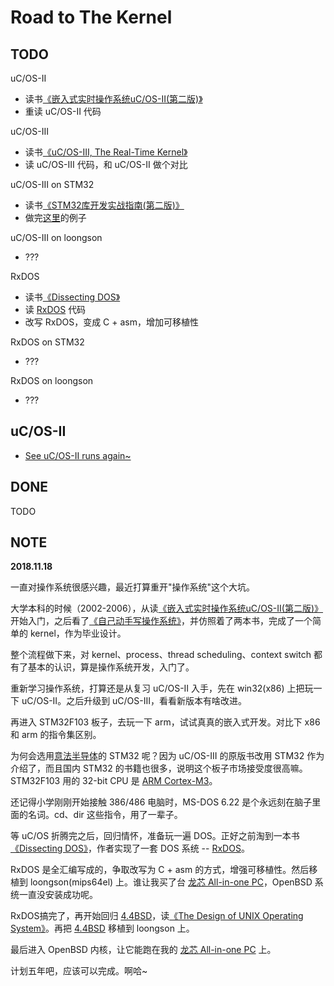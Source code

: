 # Road to The Kernel

## TODO

uC/OS-II

* 读书[《嵌入式实时操作系统uC/OS-II(第二版)》][1]
* 重读 uC/OS-II 代码

uC/OS-III

* 读书[《uC/OS-III, The Real-Time Kernel》][12]
* 读 uC/OS-III 代码，和 uC/OS-II 做个对比

uC/OS-III on STM32

* 读书[《STM32库开发实战指南(第二版)》][3]
* 做完[这里][13]的例子

uC/OS-III on loongson

* ???

RxDOS

* 读书[《Dissecting DOS》][8]
* 读 [RxDOS][7] 代码
* 改写 RxDOS，变成 C + asm，增加可移植性

RxDOS on STM32

* ???

RxDOS on loongson

* ???


## uC/OS-II

 * [See uC/OS-II runs again~][14]

## DONE

TODO

## NOTE


**2018.11.18**

一直对操作系统很感兴趣，最近打算重开"操作系统"这个大坑。

大学本科的时候（2002-2006），从读[《嵌入式实时操作系统uC/OS-II(第二版)》][1]开始入门，之后看了[《自己动手写操作系统》][2]，并仿照着了两本书，完成了一个简单的 kernel，作为毕业设计。

整个流程做下来，对 kernel、process、thread scheduling、context switch 都有了基本的认识，算是操作系统开发，入门了。

重新学习操作系统，打算还是从复习 uC/OS-II 入手，先在 win32(x86) 上把玩一下 uC/OS-II。之后升级到 uC/OS-III，看看新版本有啥改进。

再进入 STM32F103 板子，去玩一下 arm，试试真真的嵌入式开发。对比下 x86 和 arm 的指令集区别。

为何会选用[意法半导体][4]的 STM32 呢？因为 uC/OS-III 的原版书改用 STM32 作为介绍了，而且国内 STM32 的书籍也很多，说明这个板子市场接受度很高嘛。STM32F103 用的 32-bit CPU 是 [ARM Cortex-M3][6]。

还记得小学刚刚开始接触 386/486 电脑时，MS-DOS 6.22 是个永远刻在脑子里面的名词。cd、dir 这些指令，用了一辈子。

等 uC/OS 折腾完之后，回归情怀，准备玩一遍 DOS。正好之前淘到一本书[《Dissecting DOS》][8]，作者实现了一套 DOS 系统 -- [RxDOS][7]。

RxDOS 是全汇编写成的，争取改写为 C + asm 的方式，增强可移植性。然后移植到 loongson(mips64el) 上。谁让我买了台 [龙芯 All-in-one PC][9]，OpenBSD 系统一直没安装成功呢。

RxDOS搞完了，再开始回归 [4.4BSD][11]，读[《The Design of UNIX Operating System》][10]。再把 [4.4BSD][11] 移植到 loongson 上。

最后进入 OpenBSD 内核，让它能跑在我的 [龙芯 All-in-one PC][9] 上。

计划五年吧，应该可以完成。啊哈~


[1]:https://book.douban.com/subject/1229913/
[2]:https://book.douban.com/subject/1422377/
[3]:https://book.douban.com/subject/27076457/
[4]:https://www.stmcu.com.cn/
[5]:https://stm32.tmall.com/
[6]:https://developer.arm.com/products/processors/cortex-m/cortex-m3
[7]:http://rxdos.sourceforge.net/
[8]:https://book.douban.com/subject/4004552/
[9]:https://github.com/kasicass/blog/blob/master/openbsd/2018_10_23_openbsd_6.4_on_lynloong.md
[10]:https://book.douban.com/subject/1768601/
[11]:https://github.com/sergev/4.4BSD-Lite2
[12]:https://book.douban.com/subject/3996146/
[13]:https://github.com/BearZPY/STM32-uCOSIII
[14]:https://github.com/kasicass/blog/blob/master/uCOS/2018_11_18_see_ucos2_runs.md
